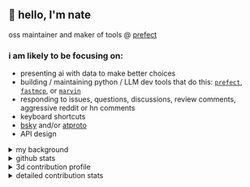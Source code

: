 ## 👋 hello, I'm nate

oss maintainer and maker of tools @ [prefect](https://github.com/prefecthq/prefect)

### i am likely to be focusing on:
- presenting ai with data to make better choices
- building / maintaining python / LLM dev tools that do this: [`prefect`](https://github.com/PrefectHQ/prefect), [`fastmcp`](https://github.com/jlowin/fastmcp), or [`marvin`](https://github.com/prefecthq/marvin)
- responding to issues, questions, discussions, review comments, aggressive reddit or hn comments
- keyboard shortcuts
- [bsky](https://bsky.app/profile/zzstoatzz.io) and/or [atproto](https://atproto.com)
- API design



<details>
  <summary>my background</summary>

#### _Prefect_ (Present) - **Senior Software Engineer**
- Worked with product leaders to distill sane-default experiences from complex user needs
- Co-authoring and maintaining [`fastmcp`](https://github.com/jlowin/fastmcp) (most popular python interface to MCP)
- Expanding and aintaining the open-source Prefect SDK and server components
- Building AI-powered systems (NLIs + RAG etc) to extend teams within the organization
- Working with leadership and marketing to improve our digital footprint and outreach
- [Pioneering use of PyO3](https://github.com/zzstoatzz/visit_collection_rs/tree/main) to defer CPU-intensive work to a faster, more efficient runtime
- Synthesize the bleeding edge of AI tooling to adopt maximally efficient in-house solutions and practices

#### _Prefect_ - **Software Engineer**
- Designed and implemented a Celery-replacing asynchronous task queue to Prefect open-source and Prefect Cloud
- Contributed to upstream and downstream open-source projects like [`pydantic`](https://github.com/pydantic/pydantic) and [`chromadb`](https://github.com/chroma-core/chromadb)
- Designed, implemented, and maintained [prefecthq/marvin](https://github.com/PrefectHQ/marvin) ([OpenAI ripped off our DX](https://x.com/Nathan_Nowack/status/1820883665817342381))
- [Brought AI into Prefect Cloud](https://www.prefect.io/blog/introducing-error-summaries)
- Designed, implemented and managed open-source autonomous systems like our [slackbot](https://github.com/PrefectHQ/marvin/tree/main/examples/slackbot)


#### _SLATE_ (acq by Prefect, Oct 2021) - **Data Engineer**
- Built custom IaC, ETL, and data modeling for customers (dbt, snowflake, databricks, duckdb, prefect, etc)
- Translated business logic from leaders into maintainable / transparent data pipelines
- Implemented supporting web-apps for customers to interact with their data

---

### education
- **University of Michigan - Ann Arbor**
  - **Major**: Chemical Engineering
  - **Minor**: Physics
  - **Alumnus**: August 2020
</details>


<details>
  <summary>github stats</summary>
<img height="163" src="https://nirzak-streak-stats.vercel.app/?user=zzstoatzz&theme=dark&hide_border=false" /> <img height="163" src="https://github-readme-stats.vercel.app/api/top-langs/?username=zzstoatzz&theme=dark&hide_border=false&include_all_commits=true&count_private=true&layout=compact" />
<img height="250" src="https://github-contributor-stats.vercel.app/api?username=zzstoatzz&limit=5&theme=dark&combine_all_yearly_contributions=true" />
</details>

<details>
  <summary>3d contribution profile</summary>

![](./profile-3d.svg)
</details>

<details>
  <summary>detailed contribution stats</summary>

[see contribution.md](./contribution.md)
</details>
